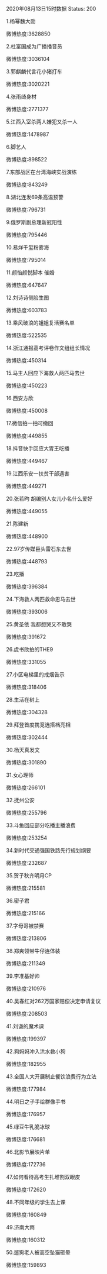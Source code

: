 2020年08月13日15时数据
Status: 200

1.杨幂魏大勋

微博热度:3628850

2.杜富国成为广播播音员

微博热度:3036104

3.郭麒麟代言花小猪打车

微博热度:3020221

4.张雨绮身材

微博热度:2771377

5.江西入室杀两人嫌犯又杀一人

微博热度:1478987

6.脚艺人

微博热度:898522

7.东部战区在台湾海峡实战演练

微博热度:843249

8.湖北连发69条高温预警

微博热度:796731

9.俄罗斯副总理新冠阳性

微博热度:795446

10.易烊千玺粉雾海

微博热度:795014

11.颜怡颜悦脚本 催婚

微博热度:647647

12.刘诗诗侧脸生图

微博热度:603783

13.乘风破浪的姐姐复活赛名单

微博热度:522535

14.浙江通报高考评卷作文组组长情况

微博热度:450314

15.马主人回应下海救人两匹马去世

微博热度:450223

16.西安方欣

微博热度:450008

17.微信拍一拍可撤回

微博热度:449855

18.抖音快手回应大胃王吃播

微博热度:449467

19.江西乐安一扶贫干部遇害

微博热度:449271

20.张若昀 胡编别人女儿小名什么爱好

微博热度:449055

21.陈建新

微博热度:448900

22.97岁传媒巨头雷石东去世

微博热度:448793

23.吃播

微博热度:396384

24.下海救人两匹救命恩马去世

微博热度:393006

25.黄圣依 我都想哭又不敢哭

微博热度:391672

26.虞书欣拍的THE9

微博热度:331055

27.小区电梯里的戒烟告示

微博热度:318406

28.生活在树上

微博热度:304328

29.拜登首度携竞选搭档亮相

微博热度:302444

30.杨天真发文

微博热度:301890

31.女心理师

微博热度:266101

32.抚州公安

微博热度:255796

33.斗鱼回应部分吃播主播浪费

微博热度:253254

34.新时代交通强国铁路先行规划纲要

微博热度:232687

35.贺子秋齐明月CP

微博热度:215581

36.密子君

微博热度:215166

37.字母哥被禁赛

微博热度:213806

38.郑爽领带牛仔连体装

微博热度:211349

39.李准基好帅

微博热度:210976

40.吴春红对262万国家赔偿决定申请复议

微博热度:208503

41.刘谦的魔术课

微博热度:199397

42.狗妈妈冲入洪水救小狗

微博热度:182955

43.全国人大开展制止餐饮浪费行为立法

微博热度:177984

44.明日之子手绘群像手书

微博热度:176957

45.绿豆牛乳脆冰球

微博热度:176681

46.北影节展映片单

微博热度:172736

47.如何看待高考生扎堆割双眼皮

微博热度:172620

48.不同年级的学生去上课

微博热度:160849

49.济南大雨

微博热度:160312

50.遛狗老人被高空坠猫砸晕

微博热度:159893

